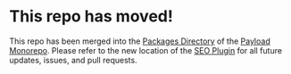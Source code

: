 # This repo has moved!

This repo has been merged into the [Packages Directory](https://github.com/payloadcms/payload/tree/main/packages) of the [Payload Monorepo](https://github.com/payloadcms/payload). Please refer to the new location of the [SEO Plugin](https://github.com/payloadcms/payload/tree/main/packages/plugin-seo) for all future updates, issues, and pull requests.
